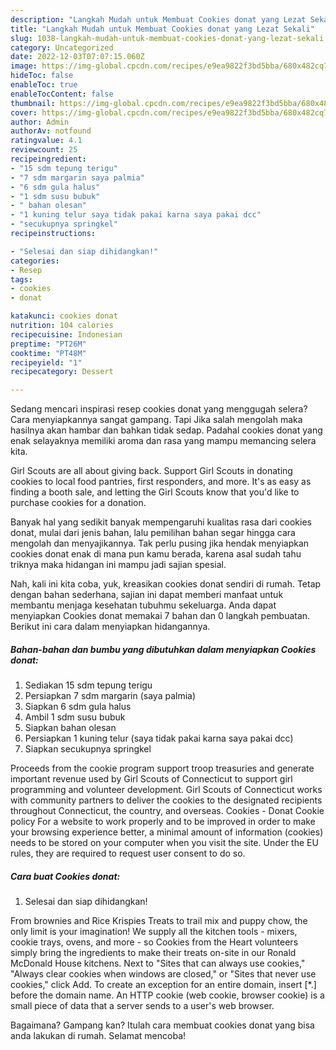 ```yaml
---
description: "Langkah Mudah untuk Membuat Cookies donat yang Lezat Sekali"
title: "Langkah Mudah untuk Membuat Cookies donat yang Lezat Sekali"
slug: 1038-langkah-mudah-untuk-membuat-cookies-donat-yang-lezat-sekali
category: Uncategorized
date: 2022-12-03T07:07:15.060Z
image: https://img-global.cpcdn.com/recipes/e9ea9822f3bd5bba/680x482cq70/cookies-donat-foto-resep-utama.jpg
hideToc: false
enableToc: true
enableTocContent: false
thumbnail: https://img-global.cpcdn.com/recipes/e9ea9822f3bd5bba/680x482cq70/cookies-donat-foto-resep-utama.jpg
cover: https://img-global.cpcdn.com/recipes/e9ea9822f3bd5bba/680x482cq70/cookies-donat-foto-resep-utama.jpg
author: Admin
authorAv: notfound
ratingvalue: 4.1
reviewcount: 25
recipeingredient:
- "15 sdm tepung terigu"
- "7 sdm margarin saya palmia"
- "6 sdm gula halus"
- "1 sdm susu bubuk"
- " bahan olesan"
- "1 kuning telur saya tidak pakai karna saya pakai dcc"
- "secukupnya springkel"
recipeinstructions:

- "Selesai dan siap dihidangkan!"
categories:
- Resep
tags:
- cookies
- donat

katakunci: cookies donat 
nutrition: 104 calories
recipecuisine: Indonesian
preptime: "PT26M"
cooktime: "PT48M"
recipeyield: "1"
recipecategory: Dessert

---
```



Sedang mencari inspirasi resep cookies donat yang menggugah selera? Cara menyiapkannya sangat gampang. Tapi Jika salah mengolah maka hasilnya akan hambar dan bahkan tidak sedap. Padahal cookies donat yang enak selayaknya memiliki aroma dan rasa yang mampu memancing selera kita.


Girl Scouts are all about giving back. Support Girl Scouts in donating cookies to local food pantries, first responders, and more. It&#39;s as easy as finding a booth sale, and letting the Girl Scouts know that you&#39;d like to purchase cookies for a donation.

Banyak hal yang sedikit banyak mempengaruhi kualitas rasa dari cookies donat, mulai dari jenis bahan, lalu pemilihan bahan segar hingga cara mengolah dan menyajikannya. Tak perlu pusing jika hendak menyiapkan cookies donat enak di mana pun kamu berada, karena asal sudah tahu triknya maka hidangan ini mampu jadi sajian spesial.


Nah, kali ini kita coba, yuk, kreasikan cookies donat sendiri di rumah. Tetap dengan bahan sederhana, sajian ini dapat memberi manfaat untuk membantu menjaga kesehatan tubuhmu sekeluarga. Anda dapat menyiapkan Cookies donat memakai 7 bahan dan 0 langkah pembuatan. Berikut ini cara dalam menyiapkan hidangannya.

<!--inarticleads1-->

##### Bahan-bahan dan bumbu yang dibutuhkan dalam menyiapkan Cookies donat:

1. Sediakan 15 sdm tepung terigu
1. Persiapkan 7 sdm margarin (saya palmia)
1. Siapkan 6 sdm gula halus
1. Ambil 1 sdm susu bubuk
1. Siapkan  bahan olesan
1. Persiapkan 1 kuning telur (saya tidak pakai karna saya pakai dcc)
1. Siapkan secukupnya springkel


Proceeds from the cookie program support troop treasuries and generate important revenue used by Girl Scouts of Connecticut to support girl programming and volunteer development. Girl Scouts of Connecticut works with community partners to deliver the cookies to the designated recipients throughout Connecticut, the country, and overseas. Cookies - Donat Cookie policy For a website to work properly and to be improved in order to make your browsing experience better, a minimal amount of information (cookies) needs to be stored on your computer when you visit the site. Under the EU rules, they are required to request user consent to do so. 

<!--inarticleads2-->

##### Cara buat Cookies donat:


1. Selesai dan siap dihidangkan!

From brownies and Rice Krispies Treats to trail mix and puppy chow, the only limit is your imagination! We supply all the kitchen tools - mixers, cookie trays, ovens, and more - so Cookies from the Heart volunteers simply bring the ingredients to make their treats on-site in our Ronald McDonald House kitchens. Next to &#34;Sites that can always use cookies,&#34; &#34;Always clear cookies when windows are closed,&#34; or &#34;Sites that never use cookies,&#34; click Add. To create an exception for an entire domain, insert [*.] before the domain name. An HTTP cookie (web cookie, browser cookie) is a small piece of data that a server sends to a user&#39;s web browser. 

Bagaimana? Gampang kan? Itulah cara membuat cookies donat yang bisa anda lakukan di rumah. Selamat mencoba!
